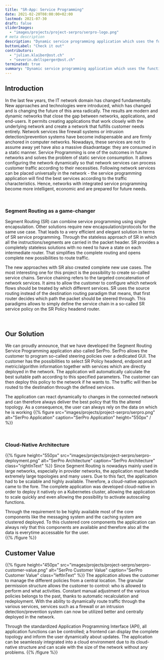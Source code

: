 ```yaml
---
title: "SR-App: Service Programming"
date: 2021-02-20T08:00:00+02:00
lastmod: 2021-07-30
draft: false
sliderImages:
  - "images/projects/project-serpro/serpro-logo.png"
# meta description
description: "Dynamic service programming application which uses the functionalities of SRv6."
buttonLabel: "Check it out"
contributors:
  - "julian.klaiber@ost.ch"
  - "severin.dellsperger@ost.ch"
terminated: true
summary: "Dynamic service programming application which uses the functionalities of SRv6."
---
```


## Introduction
In the last few years, the IT network domain has changed fundamentally. New approaches and technologies were introduced, which has changed and is changing the future of this area radically. The results are modern and dynamic networks that  close the gap between networks, applications, and end-users. It permits creating applications that work closely with the  underlying network and create a network that fulfills customer needs entirely. Network services like firewall systems or  intrusion detection/prevention systems have become indispensable and are firmly anchored in computer networks. Nowadays, these services are not to assume away yet have also a massive disadvantage: they are consumed in a static manner. Service Programming is one of the outcomes in future networks and solves the problem of static service consumption. It allows configuring the network dynamically so that network services can process customer traffic according to their necessities. Following network services can be placed universally in the network - the service programming application will find the best services according to the traffic characteristics. Hence, networks with integrated service programming become more intelligent, economic and are prepared for future needs.

<br>

### Segment Routing as a game-changer
Segment Routing (SR) can combine service programming using single encapsulation. Other solutions require new encapsulation/protocols for the same use case. That leads to a very efficient and elegant solution in terms of SR service programming. Through the stateless approach of SR in which all the instructions/segments are carried in the packet header. SR provides a completely stateless solutions with no need to have a state on each intermediate router. That simplifies the complete routing and opens complete new possibilities to route traffic.  
  
The new approaches with SR also created complete new use cases. The most interesting one for this project is the possibility to create so-called service chains. Service chaining refers to the targeted concatenation of network services. It aims to allow the customer to configure which network flows should be treated by which different services. SR uses the source routing instead of the destination routing paradigm that means, that first router decides which path the packet should be steered through. This paradigms allows to simply define the service chain in a so-called SR service policy on the SR Policy headend router. 

<br>

## Our Solution
We can proudly announce, that we have developed the Segment Routing Service Programming application also called SerPro. SerPro allows the customer to program so-called steering policies over a dedicated GUI. The customer has the possibilities to select SR Policy headend, endpoint and metric/algorithm information together with services which are directly deployed in the network. The application will automatically calculate the best suitable path according to this specified parameters. The customer can then deploy this policy to the network if he wants to. The traffic will then be routed to the destination through the defined services. 
  
The application can react dynamically to changes in the connected network and can therefore always deliver the best policy that fits the altered topology. As a consequence, the user can always rely on the data on which he is working
{{% figure src="images/projects/project-serpro/serpro.png" alt="SerPro Application" caption="SerPro Application" height="550px" / %}}

<br>

### Cloud-Native Architecture
{{% figure height="550px" src="images/projects/project-serpro/serpro-deployment.png" alt="SerPro Architecture" caption="SerPro Architecture" class="rightInText" %}}
Since Segment Routing is nowadays mainly used in large networks, especially in provider networks, the application must handle extremely large topologies and many users. Due to this fact, the application had to be scalable and highly available. Therefore, a cloud-native approach came to the fore. The complete application was developed cloud-native in order to deploy it natively on a Kubernetes cluster, allowing the application to scale quickly and even allowing the possibility to activate autoscaling functions.  
  
Through the requirement to be highly available most of the core components like the messaging system and the caching system are clustered deployed. To this clustered core components the application can always rely that this components are available and therefore also all the data is everytime accessable for the user.  
{{% /figure %}}


## Customer Value
{{% figure height="450px" src="images/projects/project-serpro/serpro-customer-value.png" alt="SerPro Customer Value" caption="SerPro Customer Value" class="leftInText" %}}
The application allows the customer to manage the different policies from a central location. The granular permission structure allows the customer to control: who is allowed to perform and what activities. Constant manual adjustment of the various  policies belongs to the past, thanks to automatic recalculation and redeployment. With the ability to dynamically route traffic through the various services, services such as a firewall or an intrusion detection/prevention system can now be utilized better and centrally deployed in the network.  

Through the standardized Application Programming Interface (API), all application functions can be controlled; a frontend can display the complete topology and inform the user dynamically about updates. The application can be seamlessly integrated into a cloud environment due to its cloud-native structure and can scale with the size of the network without any problems.
{{% /figure %}}